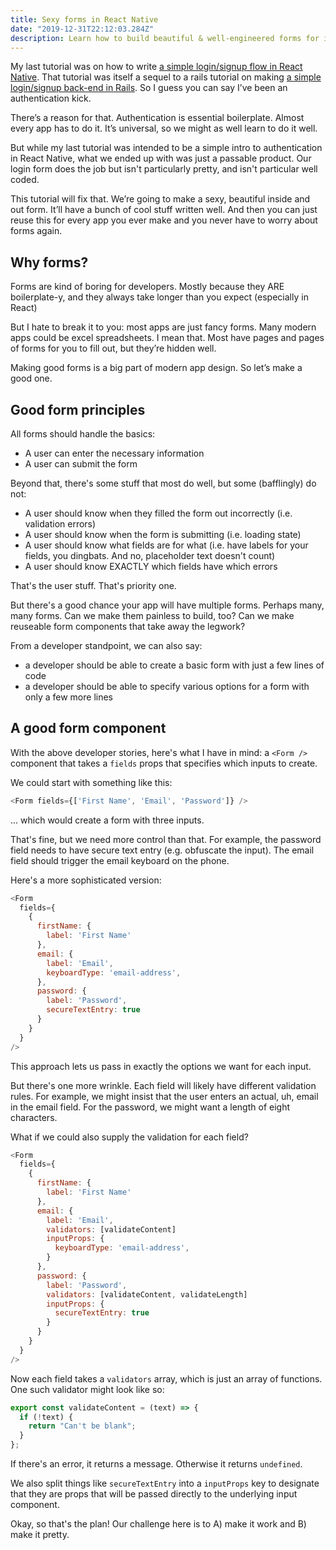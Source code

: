```yaml
---
title: Sexy forms in React Native
date: "2019-12-31T22:12:03.284Z"
description: Learn how to build beautiful & well-engineered forms for iOS
---
```


My last tutorial was on how to write [a simple login/signup flow in React Native](https://scottdomes.com/react-native-authentication/). That tutorial was itself a sequel to a rails tutorial on making [a simple login/signup back-end in Rails](https://scottdomes.com/rails-authentication-deploy/). So I guess you can say I’ve been an authentication kick.

There’s a reason for that. Authentication is essential boilerplate. Almost every app has to do it. It’s universal, so we might as well learn to do it well.

But while my last tutorial was intended to be a simple intro to authentication in React Native, what we ended up with was just a passable product. Our login form does the job but isn't particularly pretty, and isn't particular well coded.

This tutorial will fix that. We’re going to make a sexy, beautiful inside and out form. It’ll have a bunch of cool stuff written well. And then you can just reuse this for every app you ever make and you never have to worry about forms again.

## Why forms?

Forms are kind of boring for developers. Mostly because they ARE boilerplate-y, and they always take longer than you expect (especially in React)

But I hate to break it to you: most apps are just fancy forms. Many modern apps could be excel spreadsheets. I mean that. Most have pages and pages of forms for you to fill out, but they’re hidden well.

Making good forms is a big part of modern app design. So let’s make a good one.

## Good form principles

All forms should handle the basics:
- A user can enter the necessary information
- A user can submit the form

Beyond that, there's some stuff that most do well, but some (bafflingly) do not:
- A user should know when they filled the form out incorrectly (i.e. validation errors)
- A user should know when the form is submitting (i.e. loading state)
- A user should know what fields are for what (i.e. have labels for your fields, you dingbats. And no, placeholder text doesn't count)
- A user should know EXACTLY which fields have which errors

That's the user stuff. That's priority one.

But there's a good chance your app will have multiple forms. Perhaps many, many forms. Can we make them painless to build, too? Can we make reuseable form components that take away the legwork?

From a developer standpoint, we can also say:
- a developer should be able to create a basic form with just a few lines of code
- a developer should be able to specify various options for a form with only a few more lines

## A good form component

With the above developer stories, here's what I have in mind: a `<Form />` component that takes a `fields` props that specifies which inputs to create.

We could start with something like this:
```js
<Form fields={['First Name', 'Email', 'Password']} />
```
... which would create a form with three inputs.

That's fine, but we need more control than that. For example, the password field needs to have secure text entry (e.g. obfuscate the input). The email field should trigger the email keyboard on the phone.

Here's a more sophisticated version:
```js
<Form
  fields={
    {
      firstName: {
        label: 'First Name'
      },
      email: {
        label: 'Email',
        keyboardType: 'email-address',
      },
      password: {
        label: 'Password',
        secureTextEntry: true
      }
    }
  }
/>
```

This approach lets us pass in exactly the options we want for each input.

But there's one more wrinkle. Each field will likely have different validation rules. For example, we might insist that the user enters an actual, uh, email in the email field. For the password, we might want a length of eight characters.

What if we could also supply the validation for each field?

```js
<Form
  fields={
    {
      firstName: {
        label: 'First Name'
      },
      email: {
        label: 'Email',
        validators: [validateContent]
        inputProps: {
          keyboardType: 'email-address',
        }
      },
      password: {
        label: 'Password',
        validators: [validateContent, validateLength]
        inputProps: {
          secureTextEntry: true
        }
      }
    }
  }
/>
```

Now each field takes a `validators` array, which is just an array of functions. One such validator might look like so:
```js
export const validateContent = (text) => {
  if (!text) {
    return "Can't be blank";
  }
};
```

If there's an error, it returns a message. Otherwise it returns `undefined`.

We also split things like `secureTextEntry` into a `inputProps` key to designate that they are props that will be passed directly to the underlying input component.

Okay, so that's the plan! Our challenge here is to A) make it work and B) make it pretty.